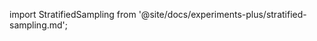 import StratifiedSampling from '@site/docs/experiments-plus/stratified-sampling.md';

<StratifiedSampling />